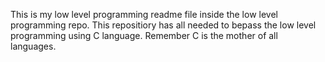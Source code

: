This is my low level programming readme file inside the low level programming repo. This repositiory has all needed to bepass the low level programming using C language.
Remember C is the mother of all languages.
